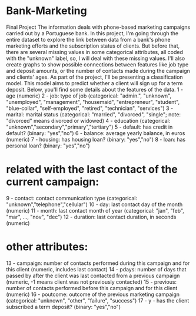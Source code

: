 # Bank-Marketing
Final Project
The information deals with phone-based marketing campaigns carried out by a Portuguese bank. In this 
project, I'm going through the entire dataset to explore the link between data from a bank's phone 
marketing efforts and the subscription status of clients. But before that, there are several missing values 
in some categorical attributes, all coded with the "unknown" label, so, I will deal with these missing 
values. I'll also create graphs to show possible connections between features like job type and deposit 
amounts, or the number of contacts made during the campaign and clients' ages.
As part of the project, I'll be presenting a classification model. This model aims to predict whether a client 
will sign up for a term deposit. Below, you'll find some details about the features of the data.
 1 - age (numeric)
 2 - job: type of job (categorical: "admin.", "unknown", "unemployed", "management", "housemaid",
"entrepreneur", "student", "blue-collar", "self-employed", "retired", "technician", "services") 
 3 - marital: marital status (categorical: "married", "divorced", "single"; note: "divorced" means divorced 
or widowed)
 4 - education (categorical: "unknown","secondary","primary","tertiary")
 5 - default: has credit in default? (binary: "yes","no")
 6 - balance: average yearly balance, in euros (numeric) 
 7 - housing: has housing loan? (binary: "yes","no")
 8 - loan: has personal loan? (binary: "yes","no")
 # related with the last contact of the current campaign:
 9 - contact: contact communication type (categorical: "unknown","telephone","cellular") 
 10 - day: last contact day of the month (numeric)
 11 - month: last contact month of year (categorical: "jan", "feb", "mar", ..., "nov", "dec")
 12 - duration: last contact duration, in seconds (numeric)
 # other attributes:
 13 - campaign: number of contacts performed during this campaign and for this client (numeric, includes 
last contact)
 14 - pdays: number of days that passed by after the client was last contacted from a previous campaign 
(numeric, -1 means client was not previously contacted)
 15 - previous: number of contacts performed before this campaign and for this client (numeric)
 16 - poutcome: outcome of the previous marketing campaign (categorical: "unknown", "other", "failure",
"success")
 17 - y - has the client subscribed a term deposit? (binary: "yes","no")
